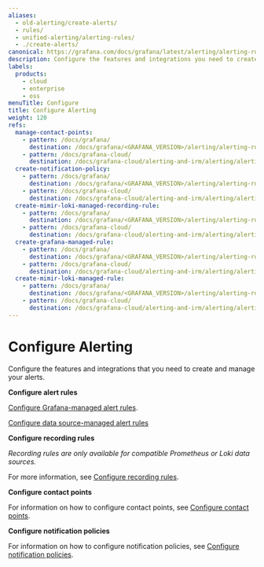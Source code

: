 ```yaml
---
aliases:
  - old-alerting/create-alerts/
  - rules/
  - unified-alerting/alerting-rules/
  - ./create-alerts/
canonical: https://grafana.com/docs/grafana/latest/alerting/alerting-rules/
description: Configure the features and integrations you need to create and manage your alerts
labels:
  products:
    - cloud
    - enterprise
    - oss
menuTitle: Configure
title: Configure Alerting
weight: 120
refs:
  manage-contact-points:
    - pattern: /docs/grafana/
      destination: /docs/grafana/<GRAFANA_VERSION>/alerting/alerting-rules/manage-contact-points/
    - pattern: /docs/grafana-cloud/
      destination: /docs/grafana-cloud/alerting-and-irm/alerting/alerting-rules/manage-contact-points/
  create-notification-policy:
    - pattern: /docs/grafana/
      destination: /docs/grafana/<GRAFANA_VERSION>/alerting/alerting-rules/create-notification-policy/
    - pattern: /docs/grafana-cloud/
      destination: /docs/grafana-cloud/alerting-and-irm/alerting/alerting-rules/create-notification-policy/
  create-mimir-loki-managed-recording-rule:
    - pattern: /docs/grafana/
      destination: /docs/grafana/<GRAFANA_VERSION>/alerting/alerting-rules/create-mimir-loki-managed-recording-rule/
    - pattern: /docs/grafana-cloud/
      destination: /docs/grafana-cloud/alerting-and-irm/alerting/alerting-rules/create-mimir-loki-managed-recording-rule/
  create-grafana-managed-rule:
    - pattern: /docs/grafana/
      destination: /docs/grafana/<GRAFANA_VERSION>/alerting/alerting-rules/create-grafana-managed-rule/
    - pattern: /docs/grafana-cloud/
      destination: /docs/grafana-cloud/alerting-and-irm/alerting/alerting-rules/create-grafana-managed-rule/
  create-mimir-loki-managed-rule:
    - pattern: /docs/grafana/
      destination: /docs/grafana/<GRAFANA_VERSION>/alerting/alerting-rules/create-mimir-loki-managed-rule/
    - pattern: /docs/grafana-cloud/
      destination: /docs/grafana-cloud/alerting-and-irm/alerting/alerting-rules/create-mimir-loki-managed-rule/
---
```


# Configure Alerting

Configure the features and integrations that you need to create and manage your alerts.

**Configure alert rules**

[Configure Grafana-managed alert rules](ref:create-grafana-managed-rule).

[Configure data source-managed alert rules](ref:create-mimir-loki-managed-rule)

**Configure recording rules**

_Recording rules are only available for compatible Prometheus or Loki data sources._

For more information, see [Configure recording rules](ref:create-mimir-loki-managed-recording-rule).

**Configure contact points**

For information on how to configure contact points, see [Configure contact points](ref:manage-contact-points).

**Configure notification policies**

For information on how to configure notification policies, see [Configure notification policies](ref:create-notification-policy).

